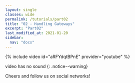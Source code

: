 ```yaml
---
layout: single
classes: wide
permalink: /tutorials/part02
title: "02 - Handling Gateways"
excerpt: "Part02"
last_modified_at: 2021-01-20
sidebar:
  nav: "docs"
---
```


{% include video id="aRFYdqtBPnE" provider="youtube" %}

video has no sound
{: .notice--warning}

Cheers and follow us on social networks!
